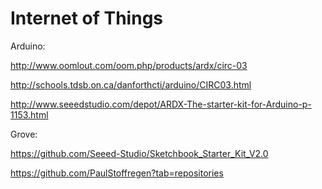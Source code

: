 # Internet of Things

Arduino:

http://www.oomlout.com/oom.php/products/ardx/circ-03 

http://schools.tdsb.on.ca/danforthcti/arduino/CIRC03.html

http://www.seeedstudio.com/depot/ARDX-The-starter-kit-for-Arduino-p-1153.html

Grove:

https://github.com/Seeed-Studio/Sketchbook_Starter_Kit_V2.0

https://github.com/PaulStoffregen?tab=repositories


